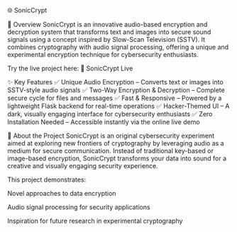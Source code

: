 🌐 SonicCrypt




📌 Overview
SonicCrypt is an innovative audio-based encryption and decryption system that transforms text and images into secure sound signals using a concept inspired by Slow-Scan Television (SSTV).
It combines cryptography with audio signal processing, offering a unique and experimental encryption technique for cybersecurity enthusiasts.

Try the live project here:
🔗 SonicCrypt Live

✨ Key Features
✅ Unique Audio Encryption – Converts text or images into SSTV-style audio signals
✅ Two-Way Encryption & Decryption – Complete secure cycle for files and messages
✅ Fast & Responsive – Powered by a lightweight Flask backend for real-time operations
✅ Hacker-Themed UI – A dark, visually engaging interface for cybersecurity enthusiasts
✅ Zero Installation Needed – Accessible instantly via the online live demo

🎯 About the Project
SonicCrypt is an original cybersecurity experiment aimed at exploring new frontiers of cryptography by leveraging audio as a medium for secure communication.
Instead of traditional key-based or image-based encryption, SonicCrypt transforms your data into sound for a creative and visually engaging security experience.

This project demonstrates:

Novel approaches to data encryption

Audio signal processing for security applications

Inspiration for future research in experimental cryptography

